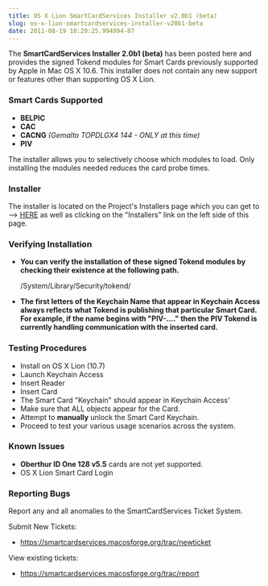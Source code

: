 ```yaml
---
title: OS X Lion SmartCardServices Installer v2.0b1 (beta)
slug: os-x-lion-smartcardservices-installer-v20b1-beta
date: 2011-08-19 10:29:25.994994-07
---
```


The **SmartCardServices Installer 2.0b1 (beta)** has been posted here and provides the signed Tokend modules for Smart Cards previously supported by Apple in Mac OS X 10.6. This installer does not contain any new support or features other than supporting OS X Lion.

<!--more-->

### Smart Cards Supported

* **BELPIC**
* **CAC**
* **CACNG** *(Gemalto TOPDLGX4 144 - ONLY at this time)*
* **PIV**

The installer allows you to selectively choose which modules to load. Only installing the modules needed reduces the card probe times.

### Installer

The installer is located on the Project's Installers page which you can get to --&gt; [HERE](https://smartcardservices.macosforge.org/trac/wiki/installers "HERE") as well as clicking on the "Installers" link on the left side of this page.

### Verifying Installation

* **You can verify the installation of these signed Tokend modules by checking their existence at the following path.**

    /System/Library/Security/tokend/

* **The first letters of the Keychain Name that appear in Keychain Access always reflects what Tokend is publishing that particular Smart Card. For example, if the name begins with "PIV-...." then the PIV Tokend is currently handling communication with the inserted card.**

### Testing Procedures

* Install on OS X Lion (10.7)
* Launch Keychain Access
* Insert Reader
* Insert Card
* The Smart Card "Keychain" should appear in Keychain Access'
* Make sure that ALL objects appear for the Card.
* Attempt to **manually** unlock the Smart Card Keychain.
* Proceed to test your various usage scenarios across the system.

### Known Issues

* **Oberthur ID One 128 v5.5** cards are not yet supported.
* OS X Lion Smart Card Login

### Reporting Bugs

Report any and all anomalies to the SmartCardServices Ticket System.

Submit New Tickets:

* <https://smartcardservices.macosforge.org/trac/newticket>

View existing tickets:

* <https://smartcardservices.macosforge.org/trac/report>
